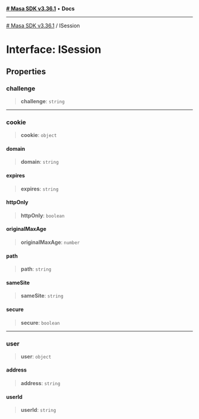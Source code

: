 [**# Masa SDK v3.36.1**](../README.md) • **Docs**

***

[# Masa SDK v3.36.1](../globals.md) / ISession

# Interface: ISession

## Properties

### challenge

> **challenge**: `string`

***

### cookie

> **cookie**: `object`

#### domain

> **domain**: `string`

#### expires

> **expires**: `string`

#### httpOnly

> **httpOnly**: `boolean`

#### originalMaxAge

> **originalMaxAge**: `number`

#### path

> **path**: `string`

#### sameSite

> **sameSite**: `string`

#### secure

> **secure**: `boolean`

***

### user

> **user**: `object`

#### address

> **address**: `string`

#### userId

> **userId**: `string`
